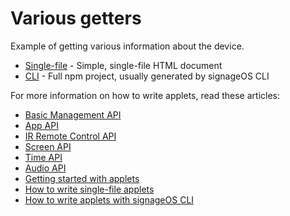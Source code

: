 # Various getters

Example of getting various information about the device.

* [Single-file](singlefile-applet) - Simple, single-file HTML document
* [CLI](cli-applet) - Full npm project, usually generated by signageOS CLI

For more information on how to write applets, read these articles:

* [Basic Management API](https://sdk.docs.signageos.io/api/js/management/latest/1-js-management)
* [App API](https://sdk.docs.signageos.io/api/js/management/latest/10-js-management-application)
* [IR Remote Control API](https://sdk.docs.signageos.io/api/js/management/latest/3-js-management-remote-control)
* [Screen API](https://sdk.docs.signageos.io/api/js/management/latest/5-js-management-screen)
* [Time API](https://sdk.docs.signageos.io/api/js/management/latest/6-js-management-time)
* [Audio API](https://sdk.docs.signageos.io/api/js/management/latest/7-js-management-volume)
* [Getting started with applets](https://docs.signageos.io/hc/en-us/articles/4405068855570-Introduction-to-Applets)
* [How to write single-file applets](https://docs.signageos.io/hc/en-us/articles/4405011600274)
* [How to write applets with signageOS CLI](https://docs.signageos.io/hc/en-us/articles/4405070294674)

